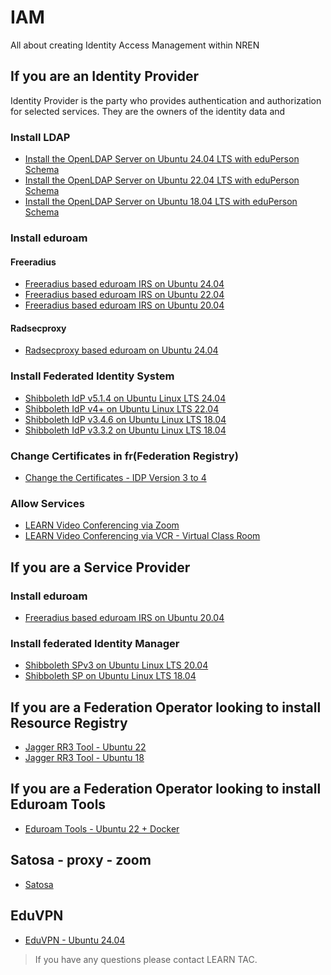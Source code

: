 # IAM
All about creating Identity Access Management within NREN


## If you are an Identity Provider
Identity Provider is the party who provides authentication and authorization for selected services. They are the owners of the identity data and

### Install LDAP

* [Install the OpenLDAP Server on Ubuntu 24.04 LTS with eduPerson Schema](ldap_ubuntu_24.md)
* [Install the OpenLDAP Server on Ubuntu 22.04 LTS with eduPerson Schema](ldap22-latest.md)
* [Install the OpenLDAP Server on Ubuntu 18.04 LTS with eduPerson Schema](Ldap-with-eduperson.md)

### Install eduroam

#### Freeradius

* [Freeradius based eduroam IRS on Ubuntu 24.04](irs_ubuntu_24.md)
* [Freeradius based eduroam IRS on Ubuntu 22.04](eduroam-IRS-22.md)
* [Freeradius based eduroam IRS on Ubuntu 20.04](eduroam-IRS.md)

#### Radsecproxy
* [Radsecproxy based eduroam on Ubuntu 24.04](radsecproxy_ubuntu24.md)

### Install Federated Identity System

* [Shibboleth IdP v5.1.4 on Ubuntu Linux LTS 24.04 ](https://github.com/LEARN-LK/shibboleth-idp5-installer)
* [Shibboleth IdP v4+ on Ubuntu Linux LTS 22.04](installing-idp-v4.md)
* [Shibboleth IdP v3.4.6 on Ubuntu Linux LTS 18.04](Shibboleth3.4.6-Ubuntu18.04.md)
* [Shibboleth IdP v3.3.2 on Ubuntu Linux LTS 18.04](IDPonUbuntu.md)

### Change Certificates in fr(Federation Registry)

* [Change the Certificates - IDP Version 3 to 4](change_keys_fr.md)

### Allow Services

* [LEARN Video Conferencing via Zoom](Enable%20Zoom%20Video%20Conferencing.md)
* [LEARN Video Conferencing via VCR - Virtual Class Room](vcr_enabling.md)

## If you are a Service Provider

### Install eduroam

* [Freeradius based eduroam IRS on Ubuntu 20.04](eduroam-IRS.md)

### Install federated Identity Manager

* [Shibboleth SPv3 on Ubuntu Linux LTS 20.04](SPv3%20installation%20on%20Ubuntu%2020.04.md)
* [Shibboleth SP on Ubuntu Linux LTS 18.04](SP_Ubuntu1804.md)

## If you are a Federation Operator looking to install Resource Registry

* [Jagger RR3 Tool - Ubuntu 22](rr3_ubuntu22.md)
* [Jagger RR3 Tool - Ubuntu 18](rr3_ubuntu18.md)

## If you are a Federation Operator looking to install Eduroam Tools

* [Eduroam Tools - Ubuntu 22 + Docker](https://github.com/LEARN-LK/etcbd-public/tree/master)

## Satosa - proxy - zoom

* [Satosa](Satosa-Proxy-to-Zoom.md)

## EduVPN

* [EduVPN - Ubuntu 24.04](eduvpn_2025.md)

>If you have any questions please contact LEARN TAC.
